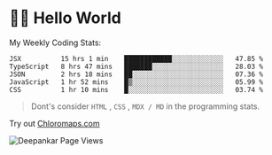 # 👋🏽 Hello World 

<!--![Deepankar's github stats](https://github-readme-stats.vercel.app/api?username=Deep-Codes&count_private=true&show_icons=true&theme=radical)-->
My Weekly Coding Stats:

<!--START_SECTION:waka-->
```text
JSX          15 hrs 1 min    ████████████░░░░░░░░░░░░░   47.85 % 
TypeScript   8 hrs 47 mins   ███████░░░░░░░░░░░░░░░░░░   28.03 % 
JSON         2 hrs 18 mins   ██░░░░░░░░░░░░░░░░░░░░░░░   07.36 % 
JavaScript   1 hr 52 mins    █▒░░░░░░░░░░░░░░░░░░░░░░░   05.99 % 
CSS          1 hr 10 mins    █░░░░░░░░░░░░░░░░░░░░░░░░   03.74 % 
```
<!--END_SECTION:waka-->

> Dont's consider `HTML` , `CSS` , `MDX / MD` in the programming stats.

Try out [Chloromaps.com](https://www.chloromaps.com/)

<p align="left"> <img src="https://komarev.com/ghpvc/?username=Deep-Codes&label=Views&color=blue&style=plastic" alt="Deepankar Page Views" /> </p>
